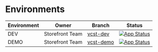 # Environments

| Environment | Owner            | Branch                                                                                          |Status                                                                                                                                                                |
|-------------|------------------|-------------------------------------------------------------------------------------------------|-----------------------------------------------------------------------------------------------------------------------------------------------------------------------|
| DEV         | Storefront Team    | [vcst-dev](https://github.com/VirtoCommerce/vc-deploy-dev/tree/vcst-dev)                | [![App Status](https://argo.virtocommerce.cloud/api/badge?name=vcst-dev&revision=true)](https://argo.virtocommerce.cloud/applications/vcst-dev)               |
| DEMO        | Storefront Team    | [vcst-demo](https://github.com/VirtoCommerce/vc-deploy-dev/tree/vcst-demo)              | [![App Status](https://argo.virtocommerce.cloud/api/badge?name=vcst-demo&revision=true)](https://argo.virtocommerce.cloud/applications/vcst-demo)             |
